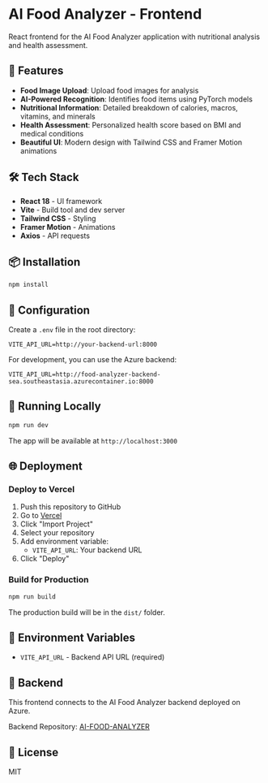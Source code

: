 # AI Food Analyzer - Frontend

React frontend for the AI Food Analyzer application with nutritional analysis and health assessment.

## 🚀 Features

- **Food Image Upload**: Upload food images for analysis
- **AI-Powered Recognition**: Identifies food items using PyTorch models
- **Nutritional Information**: Detailed breakdown of calories, macros, vitamins, and minerals
- **Health Assessment**: Personalized health score based on BMI and medical conditions
- **Beautiful UI**: Modern design with Tailwind CSS and Framer Motion animations

## 🛠️ Tech Stack

- **React 18** - UI framework
- **Vite** - Build tool and dev server
- **Tailwind CSS** - Styling
- **Framer Motion** - Animations
- **Axios** - API requests

## 📦 Installation

```bash
npm install
```

## 🔧 Configuration

Create a `.env` file in the root directory:

```env
VITE_API_URL=http://your-backend-url:8000
```

For development, you can use the Azure backend:

```env
VITE_API_URL=http://food-analyzer-backend-sea.southeastasia.azurecontainer.io:8000
```

## 🏃 Running Locally

```bash
npm run dev
```

The app will be available at `http://localhost:3000`

## 🌐 Deployment

### Deploy to Vercel

1. Push this repository to GitHub
2. Go to [Vercel](https://vercel.com)
3. Click "Import Project"
4. Select your repository
5. Add environment variable:
   - `VITE_API_URL`: Your backend URL
6. Click "Deploy"

### Build for Production

```bash
npm run build
```

The production build will be in the `dist/` folder.

## 📝 Environment Variables

- `VITE_API_URL` - Backend API URL (required)

## 🔗 Backend

This frontend connects to the AI Food Analyzer backend deployed on Azure.

Backend Repository: [AI-FOOD-ANALYZER](https://github.com/Sheryansh0/AI-FOOD-ANALYZER)

## 📄 License

MIT

